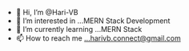 - 👋 Hi, I’m @Hari-VB
- 👀 I’m interested in ...MERN Stack Development
- 🌱 I’m currently learning ...MERN Stack
- 📫 How to reach me ...harivb.connect@gmail.com

<!---
Hari-VB/Hari-VB is a ✨ special ✨ repository because its `README.md` (this file) appears on your GitHub profile.
You can click the Preview link to take a look at your changes.
--->
